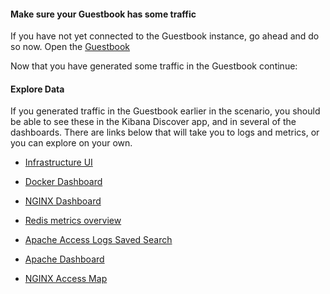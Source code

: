 #### Make sure your Guestbook has some traffic
If you have not yet connected to the Guestbook instance, go ahead and do so now. 
Open the [Guestbook](https://[[HOST_SUBDOMAIN]]-8080-[[KATACODA_HOST]].environments.katacoda.com/)

Now that you have generated some traffic in the Guestbook continue:

#### Explore Data

If you generated traffic in the Guestbook earlier in the scenario, you should be able to see these in the Kibana Discover app, and in several of the dashboards.  There are links below that will take you to logs and metrics, or you can explore on your own.

- [Infrastructure UI](https://[[HOST_SUBDOMAIN]]-5601-[[KATACODA_HOST]].environments.katacoda.com/app/infra#/infrastructure/inventory?waffleOptions=\(accountId:'',autoBounds:!t,boundsOverride:\(max:1,min:0\),customOptions:!\(\),groupBy:!\(\),metric:\(type:cpu\),nodeType:container,region:'',view:map\))

- [Docker Dashboard](https://[[HOST_SUBDOMAIN]]-5601-[[KATACODA_HOST]].environments.katacoda.com/app/kibana#/dashboard/AV4REOpp5NkDleZmzKkE-ecs)

- [NGINX Dashboard](https://[[HOST_SUBDOMAIN]]-5601-[[KATACODA_HOST]].environments.katacoda.com/app/kibana#/dashboard/55a9e6e0-a29e-11e7-928f-5dbe6f6f5519-ecs)

- [Redis metrics overview](https://[[HOST_SUBDOMAIN]]-5601-[[KATACODA_HOST]].environments.katacoda.com/app/kibana#/dashboard/AV4YjZ5pux-M-tCAunxK-ecs)

- [Apache Access Logs Saved Search](https://[[HOST_SUBDOMAIN]]-5601-[[KATACODA_HOST]].environments.katacoda.com/app/kibana#/discover/Apache-access-logs-ecs)

- [Apache Dashboard](https://[[HOST_SUBDOMAIN]]-5601-[[KATACODA_HOST]].environments.katacoda.com/app/kibana#/dashboard/Filebeat-Apache-Dashboard-ecs)

- [NGINX Access Map](https://[[HOST_SUBDOMAIN]]-5601-[[KATACODA_HOST]].environments.katacoda.com/app/kibana#/visualize/edit/Nginx-Access-Map-ecs)

